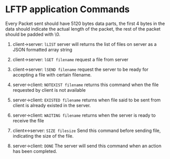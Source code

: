 # LFTP application Commands

Every Packet sent should have 5120 bytes data parts, the first 4 bytes in the data
should indicate the actual length of the packet, the rest of the packet should be padded with \0.

1. client->server: `lLIST`
server will returns the list of files on server as a JSON formatted array string

2. client->server: `lGET filename`
request a file from server

3. client->server: `lSEND filename`
request the server to be ready for accepting a file with certain filename.

4. server->client: `NOTEXIST filename`
returns this command when the file requested by client is not available

5. server->client: `EXISTED filename`
returns when file said to be sent from client is already existed in the server.

6. server->client: `WAITING filename`
returns when the server is ready to receive the file

7. client<->server: `SIZE filesize`
Send this command before sending file, indicating the size of the file.

8. server->client: `DONE`
The server will send this command when an action has been completed.


